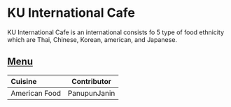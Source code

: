 # KU International Cafe

KU International Cafe is an international consists fo 5 type of food ethnicity 
which are Thai, Chinese, Korean, american, and Japanese.

## [Menu](menu.md)

| Cuisine       | Contributor  |
|:--------------|--------------|
| American Food | PanupunJanin |
